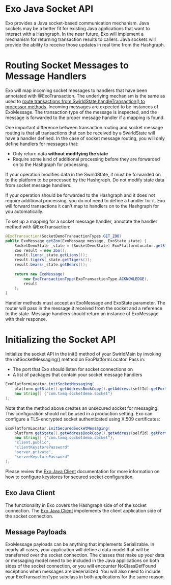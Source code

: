 Exo Java Socket API
===================

Exo provides a Java socket-based communication mechanism.  Java sockets may be a better fit for existing Java applications that want to interact with a Hashgraph.  In the near future, Exo will implement a mechanism for returning transaction results to callers.  Java sockets will provide the ability to receive those updates in real time from the Hashgraph.

# Routing Socket Messages to Message Handlers
Exo will map incoming socket messages to handlers that have been annotated with @ExoTransaction.  The underlying mechanism is the same as used to [route transactions from SwirldState.handleTransaction() to processor methods](TransactionRouting.md).  Incoming messages are expected to be instances of ExoMessage.  The transaction type of the message is inspected, and the message is forwarded to the proper message handler if a mapping is found.

One important difference between transaction routing and socket message routing is that all transactions that can be received by a SwirldState will have a handler defined.  In the case of socket message routing, you will only define handlers for messages that:
* Only return data **without modifying the state**
* Require some kind of additional processing before they are forwarded on to the Hashgraph for processing.

If your operation modifies data in the SwirldState, it must be forwarded on to the platform to be processed by the Hashgraph.  Do not modify state data from socket message handlers.

If your operation should be forwarded to the Hashgraph and it does not require additional processing, you do not need to define a handler for it.  Exo will forward transactions it can't map to handlers on to the Hashgraph for you automatically.

To set up a mapping for a socket message handler, annotate the handler method with @ExoTransaction:
```java
@ExoTransaction(SocketDemoTransactionTypes.GET_ZOO)
public ExoMessage getZoo(ExoMessage message, ExoState state) {
    SocketDemoState _state = (SocketDemoState) ExoPlatformLocator.getState();
    Zoo result = new Zoo();
    result.lions(_state.getLions());
    result.tigers(_state.getTigers());
    result.bears(_state.getBears());
    
    return new ExoMessage(
        new ExoTransactionType(ExoTransactionType.ACKNOWLEDGE),
        result
    );	
}
```

Handler methods must accept an ExoMessage and ExoState parameter.  The router will pass in the message it received from the socket and a reference to the state.  Message handlers should return an instance of ExoMessage with their response.

# Initializing the Socket API

Initialize the socket API in the init() method of your SwirldMain by invoking the initSocketMessaging() method on ExoPlatformLocator.  Pass in:
* The port that Exo should listen for socket connections on
* A list of packages that contain your socket message handlers

```java
ExoPlatformLocator.initSocketMessaging(
    platform.getState().getAddressBookCopy().getAddress(selfId).getPortExternalIpv4() + 1000,
    new String[] {"com.txmq.socketdemo.socket"}
);
```

Note that the method above creates an unsecured socket for messaging.  This configuration should not be used in a production setting.  Exo can configure a TLS-encrypted socket authenticated using X.509 certificates:

```java
ExoPlatformLocator.initSecuredSocketMessaging(
    platform.getState().getAddressBookCopy().getAddress(selfId).getPortExternalIpv4() + 1000,
    new String[] {"com.txmq.socketdemo.socket"},
    "client.public",
    "clientKeystorePassword"
    "server.private",
    "serverKeystorePassword"
);
```

Please review the [Exo Java Client](https://github.com/craigdrabiktxmq/exo-java-client/blob/master/README.md) documentation for more information on how to configure keystores for secured socket configuration.

## Exo Java Client
The functionality in Exo covers the Hashgraph side of of the socket connection.  The [Exo Java Client](https://github.com/craigdrabiktxmq/exo-java-client) impolements the client application side of the socket connection.

## Message Payloads
ExoMessage payloads can be anything that implements Serializable.  In nearly all cases, your application will define a data model that will be transferred over the socket connection.  The classes that make up your data or messaging model need to be included in the Java applications on both sides of the socket connection, or you will encounter NoClassDefFound exceptions when messages are deserialized.  You will also need to include your ExoTransactionType subclass in both applications for the same reason.
